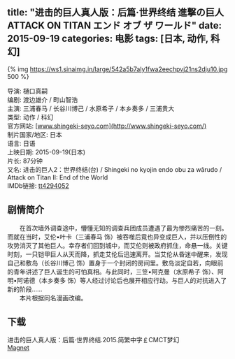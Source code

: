 title: "进击的巨人真人版：后篇·世界终结 進撃の巨人 ATTACK ON TITAN エンド オブ ザ ワールド"
date: 2015-09-19
categories: 电影
tags: [日本, 动作, 科幻]
---
{% img https://ws1.sinaimg.in/large/542a5b7aly1fwa2eechpvj21ns2dju10.jpg 500 %}

导演: 樋口真嗣  
编剧: 渡边雄介 / 町山智浩  
主演: 三浦春马 / 长谷川博己 / 水原希子 / 本乡奏多 / 三浦贵大  
类型: 动作 / 科幻  
官方网站: [www.shingeki-seyo.com](http://www.shingeki-seyo.com/)  
制片国家/地区: 日本  
语言: 日语  
上映日期: 2015-09-19(日本)  
片长: 87分钟  
又名: 进击的巨人2：世界终结(台) / Shingeki no kyojin endo obu za wârudo / Attack on Titan II: End of the World  
IMDb链接: [tt4294052](http://www.imdb.com/title/tt4294052)

## 剧情简介

　　在首次墙外调查途中，懵懂无知的调查兵团成员遭遇了最为惨烈痛苦的一刻。而就在当时，艾伦•叶卡（三浦春马 饰）被吞噬后竟也异变成巨人，并以压倒性的攻势消灭了其他巨人。幸存者们回到城中，而艾伦则被政府抓住，命悬一线。关键时刻，一只铠甲巨人从天而降，抓走艾伦后迅速离开。当艾伦从昏迷中醒来，发现自己和敷岛（长谷川博己 饰）置身于一个封闭的房间里。敷岛淡定自若，向眼前的青年讲述了巨人诞生的可怕真相。与此同时，三笠•阿克曼（水原希子 饰）、阿明•阿诺德（本乡奏多 饰）等人经过讨论后也展开相应行动。与巨人的对抗进入了新的阶段……  
　　本片根据同名漫画改编。

## 下载

进击的巨人真人版：后篇·世界终结.2015.简繁中字￡CMCT梦幻  
[Magnet](magnet:?xt=urn:btih:B07CDE06FA703873D18F2C0CB3809EF8687F6887)
